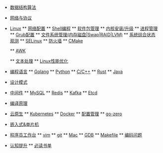 * [数据结构算法](/datastruct/)

* [网络与协议](/network-protocol/)

* [Linux](/)
  ** [网络配置](/linux/network.md)
  ** [Shell编程](/linux/shell.md)
  ** [软件包管理](/linux/soft-install.md)
  ** [内核安装/升级](/linux/kernel-update.md)
  ** [进程管理](/linux/proccesser.md)
  ** [Grub配置](/linux/grub.md)
  ** [文件系统管理(内存磁盘|Swap|RAID|LVM)](/linux/free-disk.md)
  ** [系统综合状态观测](/linux/zonghe-monitor.md)
  ** [SELinux](/linux/selinux.md)
  ** [防火墙](/linux/firewall.md)
  ** [CMake](/linux/cmake-install.md)

  ** [AWK](/linux/awk.md)

  ** [文本处理](/linux/text-handle.md)
  ** [Linux性能优化](/linux/performance/)

* [编程语言](/)
** [Golang](/programing-language/golang/)
** [Python](/programing-language/python/)
** [C/C++](/programing-language/c-plus-plus/)
** [Rust](/programing-language/rust/)
** [Java](/programing-language/java/)

* [设计模式](/design-pattern/)


* [中间件](/)
** [MySQL](/middleware/mysql/)
** [Redis](/middleware/redis/)
** [Kafka](/middleware/kafka/)
** [Etcd](middleware/etcd/)

* [编译原理](/compilers/)

* [云原生](/)
** [Kubernetes](/cloud-native/kubernetes/)
** [Docker](/cloud-native/docker/)
** [配置管理](/cloud-native/conf/)
** [go-zero](/cloud-native/go-zero/)

* [嵌入式&单片机](/embedded/)

* [程序员工作台](/)
** [vim](/work-desktop/vim/)
** [git](/work-desktop/git/)
** [Mac](/work-desktop/mac/)
** [GDB](/work-desktop/gdb/)
** [Makefile](https://mp.weixin.qq.com/s/wqJubLeRwZhTkNsGM6DbIA)
** [编码问题](/work-desktop/code/)


* [认知提升](/)
** [必读书单](/cognition/book-list.md)
